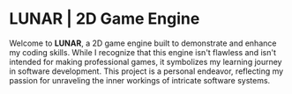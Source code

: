 # LUNAR | 2D Game Engine

Welcome to ****LUNAR****, a 2D game engine built to demonstrate and enhance my coding skills. While I recognize that this engine isn't flawless and isn't intended for making professional games, it symbolizes my learning journey in software development. This project is a personal endeavor, reflecting my passion for unraveling the inner workings of intricate software systems.
